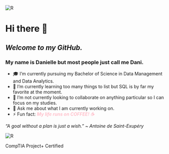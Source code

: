 ![R](https://user-images.githubusercontent.com/47258069/180854088-c88ede33-82d9-414e-999d-f06c5fb44f2a.png)



# Hi there 👋
## *Welcome to my GitHub.*
### My name is Danielle but most people just call me Dani.

- 🎓 I’m currently pursuing my Bachelor of Science in Data Management and Data Analytics. 
- 📔 I’m currently learning too many things to list but SQL is by far my favorite at the moment.
- 👯 I’m not currently looking to collaborate on anything particular so I can focus on my studies.
- 💬 Ask me about what I am currently working on.
- ⚡ Fun fact: <span style="color:pink"> **_My life runs on COFFEE! :coffee:_** </span>

*“A goal without a plan is just a wish.” ~ Antoine de Saint-Exupéry*

![R](https://images.credly.com/size/150x150/images/dac352d2-7755-4178-a4a4-b67a1a3f7aca/CompTIA_Project_2B.png)

CompTIA Project+ Certified
